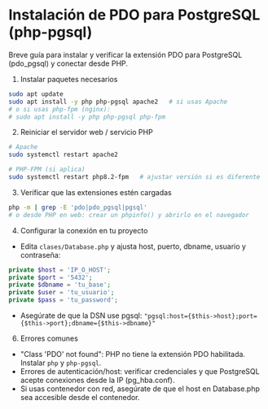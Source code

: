 # Instalación de PDO para PostgreSQL (php-pgsql)

Breve guía para instalar y verificar la extensión PDO para PostgreSQL (pdo_pgsql) y conectar desde PHP.


1) Instalar paquetes necesarios
```bash
sudo apt update
sudo apt install -y php php-pgsql apache2   # si usas Apache
# o si usas php-fpm (nginx):
# sudo apt install -y php php-pgsql php-fpm
```

2) Reiniciar el servidor web / servicio PHP
```bash
# Apache
sudo systemctl restart apache2

# PHP-FPM (si aplica)
sudo systemctl restart php8.2-fpm   # ajustar versión si es diferente
```

3) Verificar que las extensiones estén cargadas
```bash
php -m | grep -E 'pdo|pdo_pgsql|pgsql'
# o desde PHP en web: crear un phpinfo() y abrirlo en el navegador
```

4) Configurar la conexión en tu proyecto
- Edita `clases/Database.php` y ajusta host, puerto, dbname, usuario y contraseña:
```php
private $host = 'IP_O_HOST';
private $port = '5432';
private $dbname = 'tu_base';
private $user = 'tu_usuario';
private $pass = 'tu_password';
```
- Asegúrate de que la DSN use pgsql: `"pgsql:host={$this->host};port={$this->port};dbname={$this->dbname}"`


6) Errores comunes
- "Class 'PDO' not found": PHP no tiene la extensión PDO habilitada. Instalar `php` y `php-pgsql`.
- Errores de autenticación/host: verificar credenciales y que PostgreSQL acepte conexiones desde la IP (pg_hba.conf).
- Si usas contenedor con red, asegúrate de que el host en Database.php sea accesible desde el contenedor.

